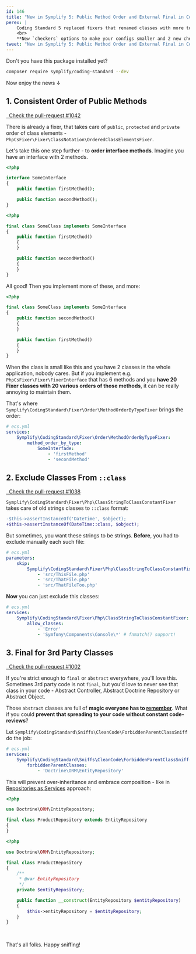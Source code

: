 ```yaml
---
id: 146
title: "New in Symplify 5: Public Method Order and External Final in CodingStandard"
perex: |
    Coding Standard 5 replaced fixers that renamed classes with more tolerant sniffs. What else is there?
    <br>
    **New `checkers` options to make your configs smaller and 2 new checkers to keep your code in order**.
tweet: "New in Symplify 5: Public Method Order and External Final in CodingStandard     #php #git #split #easy"
---
```


Don't you have this package installed yet?

```bash
composer require symplify/coding-standard --dev
```

Now enjoy the news ↓

## 1. Consistent Order of Public Methods

<a href="https://github.com/Symplify/Symplify/pull/1042" class="btn btn-dark btn-sm mb-3 mt-2">
    <em class="fab fa-github"></em>
    &nbsp;
    Check the pull-request #1042
</a>

There is already a fixer, that takes care of `public`, `protected` and `private` order of class elements - `PhpCsFixer\Fixer\ClassNotation\OrderedClassElementsFixer`.

Let's take this one step further - to **order interface methods**. Imagine you have an interface with 2 methods.

```php
<?php

interface SomeInterface
{
    public function firstMethod();

    public function secondMethod();
}
```

```php
<?php

final class SomeClass implements SomeInterface
{
    public function firstMethod()
    {
    }

    public function secondMethod()
    {
    }
}
```

All good! Then you implement more of these, and more:

```php
<?php

final class SomeClass implements SomeInterface
{
    public function secondMethod()
    {
    }

    public function firstMethod()
    {
    }
}
```

When the class is small like this and you have 2 classes in the whole application, nobody cares. But if you implement e.g. `PhpCsFixer\Fixer\FixerInterface` that has 6 methods and you **have 20 Fixer classes with 20 various orders of those methods**, it can be really annoying to maintain them.

That's where `Symplify\CodingStandard\Fixer\Order\MethodOrderByTypeFixer` brings the order:

```yaml
# ecs.yml
services:
    Symplify\CodingStandard\Fixer\Order\MethodOrderByTypeFixer:
        method_order_by_type:
            SomeInterfade:
                - 'firstMethod'
                - 'secondMethod'
```

## 2. Exclude Classes From `::class`

<a href="https://github.com/Symplify/Symplify/pull/1038/files#diff-5bab0be1e11c555c36f4bf5bdd9dc645" class="btn btn-dark btn-sm mb-3 mt-2">
    <em class="fab fa-github"></em>
    &nbsp;
    Check the pull-request #1038
</a>

`Symplify\CodingStandard\Fixer\Php\ClassStringToClassConstantFixer` takes care of old strings classes to `::class` format:

```diff
-$this->assertInstanceOf('DateTime', $object);
+$this->assertInstanceOf(DateTime::class, $object);
```

But sometimes, you want these strings to be strings. **Before**, you had to exclude manually each such file:

```yaml
# ecs.yml
parameters:
    skip:
        Symplify\CodingStandard\Fixer\Php\ClassStringToClassConstantFixer:
            - 'src/ThisFile.php'
            - 'src/ThatFile.php'
            - 'src/ThatFileToo.php'
```

**Now** you can just exclude this classes:

```yaml
# ecs.yml
services:
    Symplify\CodingStandard\Fixer\Php\ClassStringToClassConstantFixer:
        allow_classes:
            - 'Error'
            - 'Symfony\Components\Console\*' # fnmatch() support!
```

## 3. Final for 3rd Party Classes

<a href="https://github.com/Symplify/Symplify/pull/1002/files#diff-692c4ab6d70c963f110e005dbbc800c9" class="btn btn-dark btn-sm mb-3 mt-2">
    <em class="fab fa-github"></em>
    &nbsp;
    Check the pull-request #1002
</a>

If you're strict enough to `final` or `abstract` everywhere, you'll love this. Sometimes 3rd party code is not `final`, but you'd love to never see that class in your code - Abstract Controller, Abstract Doctrine Repository or Abstract Object.

Those `abstract` classes are full of **magic everyone has to [remember](/blog/2018/08/27/why-and-how-to-avoid-the-memory-lock/)**. What if you could **prevent that spreading to your code without constant code-reviews**?

Let `Symplify\CodingStandard\Sniffs\CleanCode\ForbiddenParentClassSniff` do the job:

```yaml
# ecs.yml
services:
    Symplify\CodingStandard\Sniffs\CleanCode\ForbiddenParentClassSniff:
        forbiddenParentClasses:
            - 'Doctrine\ORM\EntityRepository'
```

This will prevent over-inheritance and embrace composition - like in [Repositories as Services](/blog/2017/10/16/how-to-use-repository-with-doctrine-as-service-in-symfony/) approach:

<em class="fas fa-fw fa-times text-danger fa-lg"></em>

```php
<?php

use Doctrine\ORM\EntityRepository;

final class ProductRepository extends EntityRepository
{
}
```

<em class="fas fa-fw fa-check text-success fa-lg"></em>

```php
<?php

use Doctrine\ORM\EntityRepository;

final class ProductRepository
{
    /**
     * @var EntityRepository
     */
    private $entityRepository;

    public function __construct(EntityRepository $entityRepository)
    {
        $this->entityRepository = $entityRepository;
    }
}
```


<br>

That's all folks. Happy sniffing!
